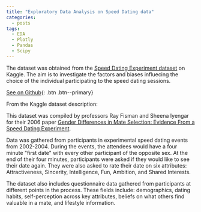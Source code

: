 ```yaml
---
title: "Exploratory Data Analysis on Speed Dating data"
categories:
  - posts
tags:
  - EDA
  - Plotly
  - Pandas
  - Scipy
---
```




The dataset was obtained from the [Speed Dating Experiment dataset](https://www.kaggle.com/datasets/annavictoria/speed-dating-experiment) on Kaggle.
The aim is to investigate the factors and biases influecing the choice of the individual participating to the speed dating sessions.

[See on Github](https://github.com/HelenaCanever/EDA-on-speed-dating-data){: .btn .btn--primary}

From the Kaggle dataset description:

This dataset was compiled by professors Ray Fisman and Sheena Iyengar for their 2006 paper [Gender Differences in Mate Selection: Evidence From a Speed Dating Experiment](https://academic.oup.com/qje/article-abstract/121/2/673/1884033).

Data was gathered from participants in experimental speed dating events from 2002-2004. During the events, the attendees would have a four minute "first date" with every other participant of the opposite sex. At the end of their four minutes, participants were asked if they would like to see their date again. They were also asked to rate their date on six attributes: Attractiveness, Sincerity, Intelligence, Fun, Ambition, and Shared Interests.

The dataset also includes questionnaire data gathered from participants at different points in the process. These fields include: demographics, dating habits, self-perception across key attributes, beliefs on what others find valuable in a mate, and lifestyle information.

<img src="{{ site.url }}{{ site.baseurl }}/assets/images/speeddating_plot.png" alt="">



